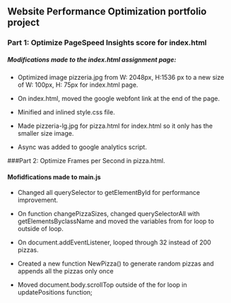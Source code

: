 ## Website Performance Optimization portfolio project



### Part 1: Optimize PageSpeed Insights score for index.html

##### Modifications made to the index.html assignment page:

* Optimized image pizzeria.jpg from W: 2048px, H:1536 px to a new size of W: 100px, H: 75px for index.html page.

* On index.html, moved the google webfont link at the end of the page.

* Minified and inlined style.css file.

* Made pizzeria-lg.jpg for pizza.html for index.html so it only has the smaller size image.

* Async was added to google analytics script.


###Part 2: Optimize Frames per Second in pizza.html.

#### Mofidfications made to main.js

* Changed all querySelector to getElementById for performance improvement.

* On function changePizzaSizes, changed querySelectorAll with getElementsByclassName and moved the variables from for loop to outside of loop.

* On document.addEventListener, looped through 32 instead of 200 pizzas.

* Created a new function NewPizza() to generate random pizzas and appends all the pizzas only once

* Moved document.body.scrollTop outside of the for loop in updatePositions function;


